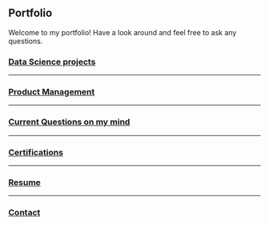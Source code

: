 ## Portfolio

Welcome to my portfolio! Have a look around and feel free to ask any questions. 

### [Data Science projects](/DS_index.md)
---
### [Product Management](/PM/PM.md)
---
### [Current Questions on my mind](/Questions/questions.md)
---
### [Certifications](/Certifications/certifications.md)
---
### [Resume](/Resume/CV_Sebastian_Andreasen.pdf)
---
### [Contact](/contact/Contact.md)